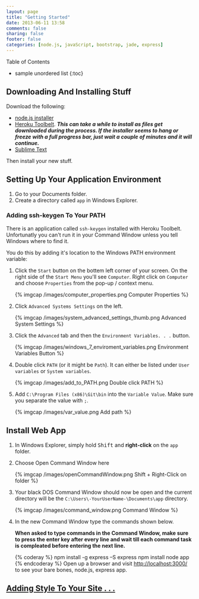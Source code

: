 ```yaml
---
layout: page
title: "Getting Started"
date: 2013-06-11 13:58
comments: false
sharing: false
footer: false
categories: [node.js, javaScript, bootstrap, jade, express]
---
```


Table of Contents

* sample unordered list
{:toc}

## Downloading And Installing Stuff

Download the following:

 * [node.js installer](http://nodejs.org/)
 * [Heroku Toolbelt](https://toolbelt.heroku.com/windows).
 <i class="icon-exclamation-sign bg_red_icon" markdown="0"> </i> ***This can take a while to install
 as files get downloaded during the process.  If the installer seems to hang or freeze with a full progress bar,
 just wait a couple of minutes and it will continue.***
 * [Sublime Text](http://www.sublimetext.com/)

Then install your new stuff.

## Setting Up Your Application Environment

 1. Go to your Documents folder.
 2. Create a directory called `app` in Windows Explorer.

### Adding ssh-keygen To Your PATH

There is an application called `ssh-keygen` installed with Heroku
Toolbelt.  Unfortunatly you can't run it in your Command Window
unless you tell Windows where to find it.

You do this by adding it's location to the Windows PATH environment variable:

 1. Click the `Start` button on the bottem left corner of your screen.  On the right side of the `Start Menu` you'll see
  `Computer`.  Right click on `Computer` and choose `Properties` from the pop-up / context menu.

    {% imgcap /images/computer_properties.png Computer Properties %}

 2. Click `Advanced Systems Settings` on the left.

    {% imgcap /images/system_advanced_settings_thumb.png Advanced System Settings %}

 3. Click the `Advanced` tab and then the `Environment Variables. . .` button.

    {% imgcap /images/windows_7_enviroment_variables.png Environment Variables Button %}

 4. Double click `PATH` (or it might be `Path`).  It can either be listed under `User variables` or `System variables`.

    {% imgcap /images/add_to_PATH.png Double click PATH %}

 5. Add `C:\Program Files (x86)\Git\bin` into the `Variable Value`.
 Make sure you separate the value with `;`.

    {% imgcap /images/var_value.png Add path %}

## Install Web App

 1. In Windows Explorer, simply hold <kbd>Shift</kbd> and **right-click** on the `app` folder.
 2. Choose Open Command Window here

    {% imgcap /images/openCommandWindow.png Shift + Right-Click on folder  %}

 3. Your black DOS Command Window should now be open and the current directory will be the
 `C:\Users\-YourUserName-\Documents\app` directory.

    {% imgcap /images/command_window.png Command Window  %}

 4. In the new Command Window type the commands shown below.

    <i class="icon-exclamation-sign bg_red_icon" markdown="0"> </i> **When asked to type commands in the Command Window, make sure to press
    the enter key after every line and wait till each command task is compleated
    before entering the next line.**

    {% coderay %}
      npm install -g express –S
      express
      npm install
      node app
    {% endcoderay %}
Open up a browser and visit [http://localhost:3000/](http://localhost:3000/) to see your bare bones, node.js, express app.

## [Adding Style To Your Site . . .](/style/)

